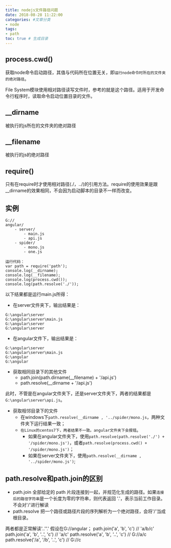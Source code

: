 ```yaml
---
title: nodejs文件路径问题
date: 2018-08-28 11:22:00
categories: #文章分类
- node
tags:  
- path
toc: true # 生成目录
---
```


## process.cwd()
获取node命令启动路径，其值与代码所在位置无关，即`运行node命令时所在的文件夹的绝对路径`。

File System模块使用相对路径读写文件时，参考的就是这个路径。适用于开发命令行程序时，读取命令启动位置目录的文件。

## __dirname
被执行的js所在的文件夹的绝对路径

## __filename
被执行的js的绝对路径

## require()
只有在require时才使用相对路径(./，../)的引用方法。require的使用效果是跟__dirname的效果相同，不会因为启动脚本的目录不一样而改变。

## 实例
```
G://
angular/
    - server/
        - main.js
        - api.js
    - spider/
        - mono.js
        - one.js     

运行代码：
var path = require('path');
console.log(__dirname);
console.log(__filename);
console.log(process.cwd());
console.log(path.resolve('./'));
```
以下结果都是运行main.js所得：

- 在server文件夹下，输出结果是：
```
G:\angular\server
G:\angular\server\main.js
G:\angular\server
G:\angular\server
```
- 在angular文件下，输出结果是：
```
G:\angular\server
G:\angular\server\main.js
G:\angular
G:\angular
```

- 获取相同目录下的其他文件
    - path.join(path.dirname(__filename) + '/api.js')
    - path.resolve(__dirname + '/api.js')

此时，不管是在angular文件夹下，还是server文件夹下，两者的结果都是`G:\angular\server\api.js`。

- 获取相邻目录下的文件
    - 在windows下`path.resolve(__dirname , '../spider/mono.js`，两种文件夹下运行结果一致；
    - `在Linux的centos7下，两者结果不一致。angular文件夹下会报错`。
        - 如果在angular文件夹下，使用`path.resolve(path.resolve('./') + '/spider/mono.js')`，或者`path.resolve(process.cwd() + '/spider/mono.js')`；
        - 如果在server文件夹下，使用`path.resolve(__dirname , '../spider/mono.js')`; 

## path.resolve和path.join的区别
- path.join 全部给定的 path 片段连接到一起，并规范化生成的路径。如果`连接后的路径字符串`是一个长度为零的字符串，则代表返回 '.'，表示当前工作目录。不会对'/'进行解读
- path.resolve 把一个路径或路径片段的序列解析为一个绝对路径，会将'/'当成根目录。

两者都是正常解读'..''.'
假设在G://angular；
path.join('a', 'b', 'c')    //  'a/b/c'
path.join('a', 'b', '..', 'c')      //  'a/c'
path.resolve('a', 'b', '..', 'c')       //  G://a/c
path.resolve('/a', '/b', '..', 'c')       //  G://c


